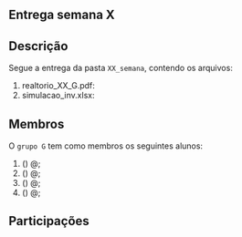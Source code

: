 ## Entrega semana X <!-- (troque `X` pela semana da entrega) -->

## Descrição

Segue a entrega da pasta `XX_semana`, contendo os arquivos: <!-- (troque `XX` pela semana da entrega e `G` pelo número do grupo) -->

<!-- troque o nome dos arquivos abaixo pelos nomes de seus arquivos, lembre-se se seguir os padrões de nomes do respositório -->
1. realtorio_XX_G.pdf: <!-- contendo... (descreva o que contém no arquivo) -->
2. simulacao_inv.xlsx: <!-- contendo... (descreva o que contém no arquivo) -->

## Membros

O `grupo G` <!-- (troque `G` pelo número do grupo) --> tem como membros os seguintes alunos:

<!-- escreva em ordem alfabética o nome, matricula e github dos alunos -->
1. <!-- nome completo --> (<!-- matricula -->) @<!-- github -->;
2. <!-- nome completo --> (<!-- matricula -->) @<!-- github -->;
3. <!-- nome completo --> (<!-- matricula -->) @<!-- github -->;
4. <!-- nome completo --> (<!-- matricula -->) @<!-- github -->;

## Participações
<!-- Neste campo descorra sobre o que cada membro fez/colaborou na entrega em questão -->
